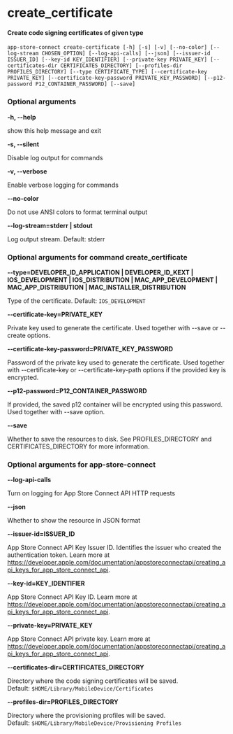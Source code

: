 
create_certificate
==================

#### Create code signing certificates of given type


``app-store-connect create-certificate [-h] [-s] [-v] [--no-color] [--log-stream CHOSEN_OPTION] [--log-api-calls] [--json] [--issuer-id ISSUER_ID] [--key-id KEY_IDENTIFIER] [--private-key PRIVATE_KEY] [--certificates-dir CERTIFICATES_DIRECTORY] [--profiles-dir PROFILES_DIRECTORY] [--type CERTIFICATE_TYPE] [--certificate-key PRIVATE_KEY] [--certificate-key-password PRIVATE_KEY_PASSWORD] [--p12-password P12_CONTAINER_PASSWORD] [--save] ``
### Optional arguments


**-h, --help**

show this help message and exit

**-s, --silent**

Disable log output for commands

**-v, --verbose**

Enable verbose logging for commands

**--no-color**

Do not use ANSI colors to format terminal output

**--log-stream=stderr | stdout**

Log output stream. Default: stderr
### Optional arguments for command create_certificate


**--type=DEVELOPER_ID_APPLICATION | DEVELOPER_ID_KEXT | IOS_DEVELOPMENT | IOS_DISTRIBUTION | MAC_APP_DEVELOPMENT | MAC_APP_DISTRIBUTION | MAC_INSTALLER_DISTRIBUTION**

Type of the certificate. Default:&nbsp;`IOS_DEVELOPMENT`

**--certificate-key=PRIVATE_KEY**

Private key used to generate the certificate. Used together with --save or --create options.

**--certificate-key-password=PRIVATE_KEY_PASSWORD**

Password of the private key used to generate the certificate. Used together with --certificate-key or --certificate-key-path options if the provided key is encrypted.

**--p12-password=P12_CONTAINER_PASSWORD**

If provided, the saved p12 container will be encrypted using this password. Used together with --save option.

**--save**

Whether to save the resources to disk. See PROFILES_DIRECTORY and CERTIFICATES_DIRECTORY for more information.
### Optional arguments for app-store-connect


**--log-api-calls**

Turn on logging for App Store Connect API HTTP requests

**--json**

Whether to show the resource in JSON format

**--issuer-id=ISSUER_ID**

App Store Connect API Key Issuer ID. Identifies the issuer who created the authentication token. Learn more at https://developer.apple.com/documentation/appstoreconnectapi/creating_api_keys_for_app_store_connect_api.

**--key-id=KEY_IDENTIFIER**

App Store Connect API Key ID. Learn more at https://developer.apple.com/documentation/appstoreconnectapi/creating_api_keys_for_app_store_connect_api.

**--private-key=PRIVATE_KEY**

App Store Connect API private key. Learn more at https://developer.apple.com/documentation/appstoreconnectapi/creating_api_keys_for_app_store_connect_api.

**--certificates-dir=CERTIFICATES_DIRECTORY**

Directory where the code signing certificates will be saved. Default:&nbsp;`$HOME/Library/MobileDevice/Certificates`

**--profiles-dir=PROFILES_DIRECTORY**

Directory where the provisioning profiles will be saved. Default:&nbsp;`$HOME/Library/MobileDevice/Provisioning Profiles`
